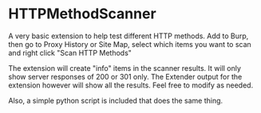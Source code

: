 # HTTPMethodScanner

A very basic extension to help test different HTTP methods. Add to Burp, then go to Proxy History or Site Map, select which items you want to scan and right click "Scan HTTP Methods"

The extension will create "info" items in the scanner results. It will only show server responses of 200 or 301 only. The Extender output for the extension however will show all the results. Feel free to modify as needed.

Also, a simple python script is included that does the same thing.
